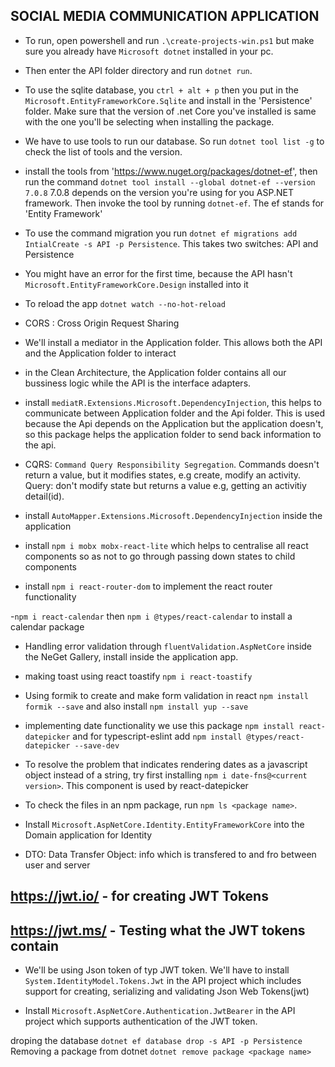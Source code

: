 ## SOCIAL MEDIA COMMUNICATION APPLICATION

- To run, open powershell and run `.\create-projects-win.ps1` but make sure you already have `Microsoft dotnet` installed in your pc.
- Then enter the API folder directory and run `dotnet run`.
- To use the sqlite database, you `ctrl + alt + p` then you put in the `Microsoft.EntityFrameworkCore.Sqlite` and install in the 'Persistence' folder. Make sure that the version of .net Core you've installed is same with the one you'll be selecting when installing the package.
- We have to use tools to run our database. So run `dotnet tool list -g` to check the list of tools and the version.
- install the tools from 'https://www.nuget.org/packages/dotnet-ef', then run the command `dotnet tool install --global dotnet-ef --version 7.0.8` 7.0.8 depends on the version you're using for you ASP.NET framework. Then invoke the tool by running `dotnet-ef`. The ef stands for 'Entity Framework'

- To use the command migration you run `dotnet ef migrations add IntialCreate -s API -p Persistence`. This takes two switches: API and Persistence

- You might have an error for the first time, because the API hasn't `Microsoft.EntityFrameworkCore.Design` installed into it
- To reload the app `dotnet watch --no-hot-reload`
- CORS : Cross Origin Request Sharing
- We'll install a mediator in the Application folder. This allows both the API and the Application folder to interact
- in the Clean Architecture, the Application folder contains all our bussiness logic while the API is the interface adapters.
- install `mediatR.Extensions.Microsoft.DependencyInjection`, this helps to communicate between Application folder and the Api folder. This is used because the Api depends on the Application but the application doesn't, so this package helps the application folder to send back information to the api.
- CQRS: `Command Query Responsibility Segregation`. Commands doesn't return a value, but it modifies states, e.g create, modify an activity. Query: don't modify state but returns a value e.g, getting an activitiy detail(id).
- install `AutoMapper.Extensions.Microsoft.DependencyInjection` inside the application
- install `npm i mobx mobx-react-lite` which helps to centralise all react components so as not to go through passing down states to child components

- install `npm i react-router-dom` to implement the react router functionality

-`npm i react-calendar` then `npm i @types/react-calendar` to install a calendar package

- Handling error validation through `fluentValidation.AspNetCore` inside the NeGet Gallery, install inside the application app.

- making toast using react toastify `npm i react-toastify`

- Using formik to create and make form validation in react `npm install formik --save` and also install `npm install yup --save`

- implementing date functionality we use this package `npm install react-datepicker` and for typescript-eslint add `npm install @types/react-datepicker --save-dev`

- To resolve the problem that indicates rendering dates as a javascript object instead of a string, try first installing `npm i date-fns@<current version>`. This component is used by react-datepicker
- To check the files in an npm package, run `npm ls <package name>`.

- Install `Microsoft.AspNetCore.Identity.EntityFrameworkCore` into the Domain application for Identity
- DTO: Data Transfer Object: info which is transfered to and fro between user and server

## https://jwt.io/ - for creating JWT Tokens
 
## https://jwt.ms/  - Testing what the JWT tokens contain 
- We'll be using Json token of typ JWT token. We'll have to install `System.IdentityModel.Tokens.Jwt` in the API project which includes support for creating, serializing and validating Json Web Tokens(jwt)

- Install `Microsoft.AspNetCore.Authentication.JwtBearer` in the API project which supports authentication of the JWT token.



droping the database  `dotnet ef database drop -s API -p Persistence`
Removing a package from dotnet `dotnet remove package <package name>`